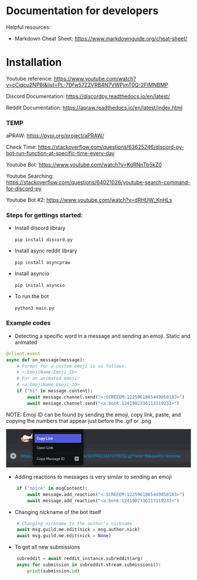 # Documentation for developers
Helpful resources:
* Markdown Cheat Sheet: https://www.markdownguide.org/cheat-sheet/

# Installation
Youtube reference: https://www.youtube.com/watch?v=cCiqcu2NP8I&list=PL-7Dfw57ZZVRB4N7VWPjmT0Q-2FIMNBMP

Discord Documentation: https://discordpy.readthedocs.io/en/latest/

Reddit Documentation: https://apraw.readthedocs.io/en/latest/index.html

### TEMP
aPRAW: https://pypi.org/project/aPRAW/

Check Time: https://stackoverflow.com/questions/63625246/discord-py-bot-run-function-at-specific-time-every-day

Youtube Bot: https://www.youtube.com/watch?v=KgRNnTb5kZ0

Youtube Searching: https://stackoverflow.com/questions/64021026/youtube-search-command-for-discord-py

Youtube Bot #2: https://www.youtube.com/watch?v=dRHUW_KnHLs

### Steps for gettings started:

* Install discord library

    `pip install discord.py`
* Install async reddit library

    `pip install asyncpraw`
* Install asyncio

    `pip install asyncio`
* To run the bot

    `python3 main.py`

### Example codes
* Detecting a specific word in a message and sending an emoji. Static and animated
```python
@client.event
async def on_message(message):
    # Format for a custom emoji is as follows:
    # <:EmojiName:Emoji_ID>
    # For an animated emoji:
    # <a:EmojiName:Emoji_ID>
    if ("hi" in message.content):
        await message.channel.send("<:SCREEEM:1225961865449050183>")
        await message.channel.send("<a:bonk:1241902336113119232>")
```
NOTE: Emoji ID can be found by sending the emoji, copy link, paste, and copying the numbers that appear just before the .gif or .png

![alt text](/misc/images/emoji_id.png)

* Adding reactions to messages is very similar to sending an emoji
```python
    if ("noice" in msgContent):
        await message.add_reaction("<:SCREEEM:1225961865449050183>")
        await message.add_reaction("<a:bonk:1241902336113119232>")
```

* Changing nickname of the bot itself
``` python
    # Changing nickname to the author's nickname
    await msg.guild.me.edit(nick = msg.author.nick)
    await msg.guild.me.edit(nick = None)
```
* To get all new submissions
``` python
    subreddit = await reddit_instance.subreddit(arg)
    async for submission in subreddit.stream.submissions():
        print(submission.id)
```
